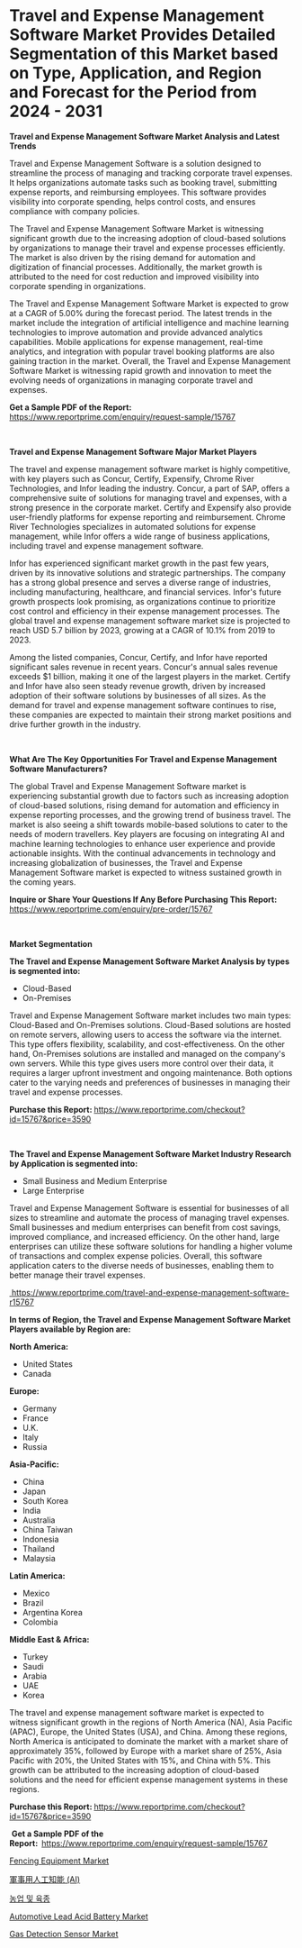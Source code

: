 <p><h1>Travel and Expense Management Software Market Provides Detailed Segmentation of this Market based on Type, Application, and Region and Forecast for the Period from 2024 - 2031</h1></p><p><strong>Travel and Expense Management Software Market Analysis and Latest Trends</strong></p>
<p><p>Travel and Expense Management Software is a solution designed to streamline the process of managing and tracking corporate travel expenses. It helps organizations automate tasks such as booking travel, submitting expense reports, and reimbursing employees. This software provides visibility into corporate spending, helps control costs, and ensures compliance with company policies.</p><p>The Travel and Expense Management Software Market is witnessing significant growth due to the increasing adoption of cloud-based solutions by organizations to manage their travel and expense processes efficiently. The market is also driven by the rising demand for automation and digitization of financial processes. Additionally, the market growth is attributed to the need for cost reduction and improved visibility into corporate spending in organizations.</p><p>The Travel and Expense Management Software Market is expected to grow at a CAGR of 5.00% during the forecast period. The latest trends in the market include the integration of artificial intelligence and machine learning technologies to improve automation and provide advanced analytics capabilities. Mobile applications for expense management, real-time analytics, and integration with popular travel booking platforms are also gaining traction in the market. Overall, the Travel and Expense Management Software Market is witnessing rapid growth and innovation to meet the evolving needs of organizations in managing corporate travel and expenses.</p></p>
<p><strong>Get a Sample PDF of the Report:&nbsp;</strong> <a href="https://www.reportprime.com/enquiry/request-sample/15767">https://www.reportprime.com/enquiry/request-sample/15767</a></p>
<p>&nbsp;</p>
<p><strong>Travel and Expense Management Software Major Market Players</strong></p>
<p><p>The travel and expense management software market is highly competitive, with key players such as Concur, Certify, Expensify, Chrome River Technologies, and Infor leading the industry. Concur, a part of SAP, offers a comprehensive suite of solutions for managing travel and expenses, with a strong presence in the corporate market. Certify and Expensify also provide user-friendly platforms for expense reporting and reimbursement. Chrome River Technologies specializes in automated solutions for expense management, while Infor offers a wide range of business applications, including travel and expense management software.</p><p>Infor has experienced significant market growth in the past few years, driven by its innovative solutions and strategic partnerships. The company has a strong global presence and serves a diverse range of industries, including manufacturing, healthcare, and financial services. Infor's future growth prospects look promising, as organizations continue to prioritize cost control and efficiency in their expense management processes. The global travel and expense management software market size is projected to reach USD 5.7 billion by 2023, growing at a CAGR of 10.1% from 2019 to 2023.</p><p>Among the listed companies, Concur, Certify, and Infor have reported significant sales revenue in recent years. Concur's annual sales revenue exceeds $1 billion, making it one of the largest players in the market. Certify and Infor have also seen steady revenue growth, driven by increased adoption of their software solutions by businesses of all sizes. As the demand for travel and expense management software continues to rise, these companies are expected to maintain their strong market positions and drive further growth in the industry.</p></p>
<p>&nbsp;</p>
<p><strong>What Are The Key Opportunities For Travel and Expense Management Software Manufacturers?</strong></p>
<p><p>The global Travel and Expense Management Software market is experiencing substantial growth due to factors such as increasing adoption of cloud-based solutions, rising demand for automation and efficiency in expense reporting processes, and the growing trend of business travel. The market is also seeing a shift towards mobile-based solutions to cater to the needs of modern travellers. Key players are focusing on integrating AI and machine learning technologies to enhance user experience and provide actionable insights. With the continual advancements in technology and increasing globalization of businesses, the Travel and Expense Management Software market is expected to witness sustained growth in the coming years.</p></p>
<p><strong>Inquire or Share Your Questions If Any Before Purchasing This Report:</strong> <a href="https://www.reportprime.com/enquiry/pre-order/15767">https://www.reportprime.com/enquiry/pre-order/15767</a></p>
<p>&nbsp;</p>
<p><strong>Market Segmentation</strong></p>
<p><strong>The Travel and Expense Management Software Market Analysis by types is segmented into:</strong></p>
<p><ul><li>Cloud-Based</li><li>On-Premises</li></ul></p>
<p><p>Travel and Expense Management Software market includes two main types: Cloud-Based and On-Premises solutions. Cloud-Based solutions are hosted on remote servers, allowing users to access the software via the internet. This type offers flexibility, scalability, and cost-effectiveness. On the other hand, On-Premises solutions are installed and managed on the company's own servers. While this type gives users more control over their data, it requires a larger upfront investment and ongoing maintenance. Both options cater to the varying needs and preferences of businesses in managing their travel and expense processes.</p></p>
<p><strong>Purchase this Report:&nbsp;</strong><a href="https://www.reportprime.com/checkout?id=15767&price=3590">https://www.reportprime.com/checkout?id=15767&price=3590</a></p>
<p>&nbsp;</p>
<p><strong>The Travel and Expense Management Software Market Industry Research by Application is segmented into:</strong></p>
<p><ul><li>Small Business and Medium Enterprise</li><li>Large Enterprise</li></ul></p>
<p><p>Travel and Expense Management Software is essential for businesses of all sizes to streamline and automate the process of managing travel expenses. Small businesses and medium enterprises can benefit from cost savings, improved compliance, and increased efficiency. On the other hand, large enterprises can utilize these software solutions for handling a higher volume of transactions and complex expense policies. Overall, this software application caters to the diverse needs of businesses, enabling them to better manage their travel expenses.</p></p>
<p><a href="https://www.reportprime.com/travel-and-expense-management-software-r15767">&nbsp;https://www.reportprime.com/travel-and-expense-management-software-r15767</a></p>
<p><strong>In terms of Region, the Travel and Expense Management Software Market Players available by Region are:</strong></p>
<p>
    <p> <strong> North America: </strong>
        <ul>
            <li>United States</li>
            <li>Canada</li>
        </ul>
        </p> 
    <p> <strong> Europe: </strong>
        <ul>
            <li>Germany</li>
            <li>France</li>
            <li>U.K.</li>
            <li>Italy</li>
            <li>Russia</li>
        </ul>
        </p> 
    <p> <strong> Asia-Pacific: </strong>
        <ul>
            <li>China</li>
            <li>Japan</li>
            <li>South Korea</li>
            <li>India</li>
            <li>Australia</li>
            <li>China Taiwan</li>
            <li>Indonesia</li>
            <li>Thailand</li>
            <li>Malaysia</li>
        </ul>
        </p> 
    <p> <strong> Latin America: </strong>
        <ul>
            <li>Mexico</li>
            <li>Brazil</li>
            <li>Argentina Korea</li>
            <li>Colombia</li>
        </ul>
        </p> 
    <p> <strong> Middle East & Africa: </strong>
        <ul>
            <li>Turkey</li>
            <li>Saudi</li>
            <li>Arabia</li>
            <li>UAE</li>
            <li>Korea</li>
        </ul>
    </p>
    </p>
<p><p>The travel and expense management software market is expected to witness significant growth in the regions of North America (NA), Asia Pacific (APAC), Europe, the United States (USA), and China. Among these regions, North America is anticipated to dominate the market with a market share of approximately 35%, followed by Europe with a market share of 25%, Asia Pacific with 20%, the United States with 15%, and China with 5%. This growth can be attributed to the increasing adoption of cloud-based solutions and the need for efficient expense management systems in these regions.</p></p>
<p><strong>Purchase this Report: </strong><a href="https://www.reportprime.com/checkout?id=15767&price=3590">https://www.reportprime.com/checkout?id=15767&price=3590</a></p>
<p>&nbsp;<strong>Get a Sample PDF of the Report:&nbsp;&nbsp;</strong><a href="https://www.reportprime.com/enquiry/request-sample/15767">https://www.reportprime.com/enquiry/request-sample/15767</a></p>
<p><strong></strong></p>
<p><p><a href="https://issuu.com/reportprime-2/docs/fencing-equipment-market-size-2030.pptx">Fencing Equipment Market</a></p><p><a href="https://github.com/EstelWisozk1/Market-Research-Report-List-1/blob/main/713721781965.md">軍事用人工知能 (AI)</a></p><p><a href="https://github.com/rick7624/Market-Research-Report-List-1/blob/main/601376676365.md">농업 및 육종</a></p><p><a href="https://www.linkedin.com/pulse/analyzing-automotive-lead-acid-battery-market-global-industry-8kz4e">Automotive Lead Acid Battery Market</a></p><p><a href="https://www.linkedin.com/pulse/gas-detection-sensor-market-centers-aspects-growth-share-opportunity-isgqf">Gas Detection Sensor Market</a></p></p>